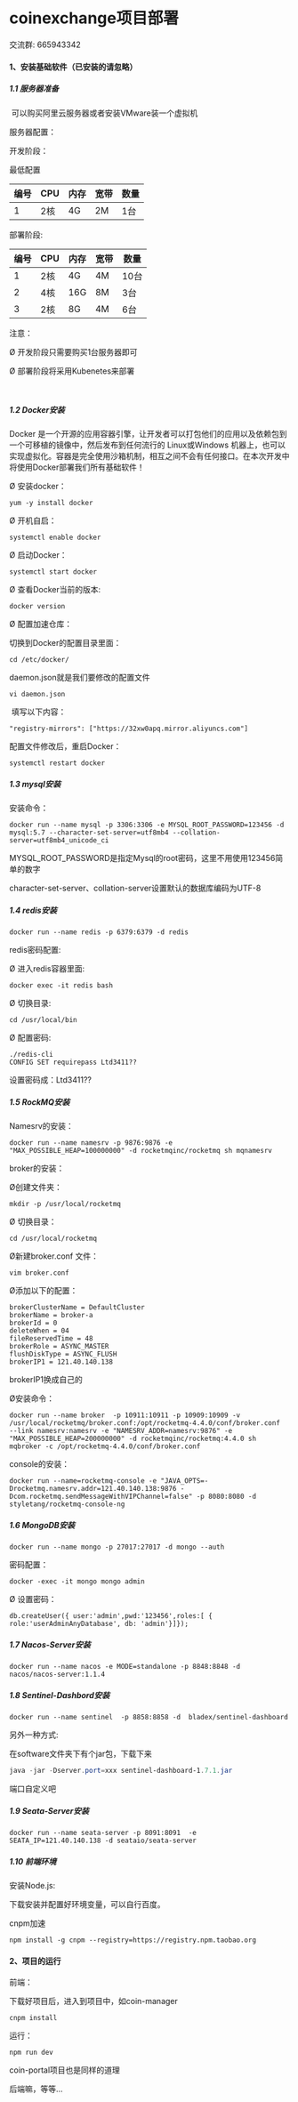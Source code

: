 # coinexchange项目部署

交流群: 665943342

#### 1、安装基础软件（已安装的请忽略）

##### 1.1 服务器准备

​	可以购买阿里云服务器或者安装VMware装一个虚拟机

服务器配置：

开发阶段：

最低配置

| 编号 | CPU  | 内存 | 宽带 | 数量 |
| ---- | ---- | ---- | ---- | ---- |
| 1    | 2核  | 4G   | 2M   | 1台  |

部署阶段:

| 编号 | CPU  | 内存 | 宽带 | 数量 |
| ---- | ---- | ---- | ---- | ---- |
| 1    | 2核  | 4G   | 4M   | 10台 |
| 2    | 4核  | 16G  | 8M   | 3台  |
| 3    | 2核  | 8G   | 4M   | 6台  |

注意：

Ø 开发阶段只需要购买1台服务器即可

Ø 部署阶段将采用Kubenetes来部署

​	

##### 1.2 **Docker安装**

Docker 是一个开源的应用容器引擎，让开发者可以打包他们的应用以及依赖包到一个可移植的镜像中，然后发布到任何流行的 Linux或Windows 机器上，也可以实现虚拟化。容器是完全使用沙箱机制，相互之间不会有任何接口。在本次开发中将使用Docker部署我们所有基础软件！

Ø 安装docker：

```shell
yum -y install docker
```

Ø 开机自启：

```shell
systemctl enable docker
```

Ø 启动Docker：

```shell
systemctl start docker
```

Ø 查看Docker当前的版本:

```shell
docker version
```

Ø 配置加速仓库：

切换到Docker的配置目录里面：

```shell
cd /etc/docker/
```

daemon.json就是我们要修改的配置文件

```shell
vi daemon.json
```

 填写以下内容：

```shell
"registry-mirrors": ["https://32xw0apq.mirror.aliyuncs.com"]
```

配置文件修改后，重启Docker：

```shell
systemctl restart docker
```

##### 1.3 mysql安装

安装命令：

```shell
docker run --name mysql -p 3306:3306 -e MYSQL_ROOT_PASSWORD=123456 -d mysql:5.7 --character-set-server=utf8mb4 --collation-server=utf8mb4_unicode_ci
```

MYSQL_ROOT_PASSWORD是指定Mysql的root密码，这里不用使用123456简单的数字

character-set-server、collation-server设置默认的数据库编码为UTF-8

##### 1.4 redis安装

```shell
docker run --name redis -p 6379:6379 -d redis
```

redis密码配置:

Ø 进入redis容器里面:

```shell
docker exec -it redis bash
```

Ø 切换目录:

```shell
cd /usr/local/bin
```

Ø 配置密码:

```shell
./redis-cli
CONFIG SET requirepass Ltd3411??
```

设置密码成：Ltd3411??

##### 1.5 RockMQ安装

Namesrv的安装：

```shell
docker run --name namesrv -p 9876:9876 -e "MAX_POSSIBLE_HEAP=100000000" -d rocketmqinc/rocketmq sh mqnamesrv
```

broker的安装：

Ø创建文件夹：

```shell
mkdir -p /usr/local/rocketmq
```

Ø 切换目录：

```shell
cd /usr/local/rocketmq
```

Ø新建broker.conf 文件：

```shell
vim broker.conf
```

Ø添加以下的配置：

```shell
brokerClusterName = DefaultCluster
brokerName = broker-a
brokerId = 0
deleteWhen = 04
fileReservedTime = 48
brokerRole = ASYNC_MASTER
flushDiskType = ASYNC_FLUSH
brokerIP1 = 121.40.140.138
```

brokerIP1换成自己的

Ø安装命令：

```shell 
docker run --name broker  -p 10911:10911 -p 10909:10909 -v  /usr/local/rocketmq/broker.conf:/opt/rocketmq-4.4.0/conf/broker.conf  --link namesrv:namesrv -e "NAMESRV_ADDR=namesrv:9876" -e "MAX_POSSIBLE_HEAP=200000000" -d rocketmqinc/rocketmq:4.4.0 sh mqbroker -c /opt/rocketmq-4.4.0/conf/broker.conf
```



console的安装：

```shell
docker run --name=rocketmq-console -e "JAVA_OPTS=-Drocketmq.namesrv.addr=121.40.140.138:9876 -Dcom.rocketmq.sendMessageWithVIPChannel=false" -p 8080:8080 -d styletang/rocketmq-console-ng
```

##### 1.6 MongoDB安装

```shell
docker run --name mongo -p 27017:27017 -d mongo --auth
```

密码配置：

```shell
docker -exec -it mongo mongo admin
```

Ø 设置密码：

```shell
db.createUser({ user:'admin',pwd:'123456',roles:[ { role:'userAdminAnyDatabase', db: 'admin'}]});
```



##### 1.7 Nacos-Server安装

```shell
docker run --name nacos -e MODE=standalone -p 8848:8848 -d nacos/nacos-server:1.1.4
```

##### 1.8 Sentinel-Dashbord安装

```shell
docker run --name sentinel  -p 8858:8858 -d  bladex/sentinel-dashboard
```

另外一种方式:

在software文件夹下有个jar包，下载下来

```powershell
java -jar -Dserver.port=xxx sentinel-dashboard-1.7.1.jar
```

端口自定义吧

##### 1.9 Seata-Server安装

```shell
docker run --name seata-server -p 8091:8091  -e SEATA_IP=121.40.140.138 -d seataio/seata-server
```

##### 1.10 前端环境

安装Node.js:

[官网]: http://nodejs.cn/download/

下载安装并配置好环境变量，可以自行百度。

cnpm加速

```shell
npm install -g cnpm --registry=https://registry.npm.taobao.org
```

#### 2、项目的运行
前端：

下载好项目后，进入到项目中，如coin-manager

```shell
cnpm install
```

运行：

```shell
npm run dev
```

coin-portal项目也是同样的道理



后端嘛，等等...